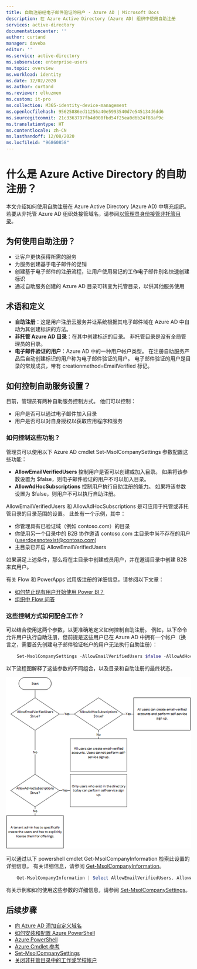 ```yaml
---
title: 自助注册经电子邮件验证的用户 - Azure AD | Microsoft Docs
description: 在 Azure Active Directory (Azure AD) 组织中使用自助注册
services: active-directory
documentationcenter: ''
author: curtand
manager: daveba
editor: ''
ms.service: active-directory
ms.subservice: enterprise-users
ms.topic: overview
ms.workload: identity
ms.date: 12/02/2020
ms.author: curtand
ms.reviewer: elkuzmen
ms.custom: it-pro
ms.collection: M365-identity-device-management
ms.openlocfilehash: 95625886ed11256a40e5993540d7e545134d6dd6
ms.sourcegitcommit: 21c3363797fb4d008fbd54f25ea0d6b24f88af9c
ms.translationtype: HT
ms.contentlocale: zh-CN
ms.lasthandoff: 12/08/2020
ms.locfileid: "96860858"
---
```

# <a name="what-is-self-service-sign-up-for-azure-active-directory"></a>什么是 Azure Active Directory 的自助注册？

本文介绍如何使用自助注册在 Azure Active Directory (Azure AD) 中填充组织。 若要从非托管 Azure AD 组织处接管域名，请参阅[以管理员身份接管非托管目录](domains-admin-takeover.md)。

## <a name="why-use-self-service-sign-up"></a>为何使用自助注册？

* 让客户更快获得所需的服务
* 为服务创建基于电子邮件的促销
* 创建基于电子邮件的注册流程，让用户使用易记的工作电子邮件别名快速创建标识
* 通过自助服务创建的 Azure AD 目录可转变为托管目录，以供其他服务使用

## <a name="terms-and-definitions"></a>术语和定义

* **自助注册**：这是用户注册云服务并让系统根据其电子邮件域在 Azure AD 中自动为其创建标识的方法。
* **非托管 Azure AD 目录**：在其中创建标识的目录。 非托管目录是没有全局管理员的目录。
* **电子邮件验证的用户**：Azure AD 中的一种用户帐户类型。 在注册自助服务产品后自动创建标识的用户称为电子邮件验证的用户。 电子邮件验证的用户是目录的常规成员，带有 creationmethod=EmailVerified 标记。

## <a name="how-do-i-control-self-service-settings"></a>如何控制自助服务设置？

目前，管理员有两种自助服务控制方式。 他们可以控制：

* 用户是否可以通过电子邮件加入目录
* 用户是否可以对自身授权以获取应用程序和服务

### <a name="how-can-i-control-these-capabilities"></a>如何控制这些功能？

管理员可以使用以下 Azure AD cmdlet Set-MsolCompanySettings 参数配置这些功能：

* **AllowEmailVerifiedUsers** 控制用户是否可以创建或加入目录。 如果将该参数设置为 $false，则电子邮件验证的用户不可以加入目录。
* **AllowAdHocSubscriptions** 控制用户执行自助注册的能力。 如果将该参数设置为 $false，则用户不可以执行自助注册。
  
AllowEmailVerifiedUsers 和 AllowAdHocSubscriptions 是可应用于托管或非托管目录的目录范围的设置。 此处有一个示例，其中：

* 你管理具有已验证域（例如 contoso.com）的目录
* 你使用另一个目录中的 B2B 协作邀请 contoso.com 主目录中尚不存在的用户 (userdoesnotexist@contoso.com)
* 主目录已开启 AllowEmailVerifiedUsers

如果满足上述条件，那么将在主目录中创建成员用户，并在邀请目录中创建 B2B 来宾用户。

有关 Flow 和 PowerApps 试用版注册的详细信息，请参阅以下文章：

* [如何禁止现有用户开始使用 Power BI？](https://support.office.com/article/Power-BI-in-your-Organization-d7941332-8aec-4e5e-87e8-92073ce73dc5#bkmk_preventjoining)
* [组织中 Flow 问答](/flow/organization-q-and-a)

### <a name="how-do-the-controls-work-together"></a>这些控制方式如何配合工作？
可以结合使用这两个参数，以更准确地定义如何控制自助注册。 例如，以下命令允许用户执行自助注册，但前提是这些用户已在 Azure AD 中拥有一个帐户（换言之，需要首先创建电子邮件验证帐户的用户无法执行自助注册）：

```powershell
    Set-MsolCompanySettings -AllowEmailVerifiedUsers $false -AllowAdHocSubscriptions $true
```

以下流程图解释了这些参数的不同组合，以及目录和自助注册的最终状态。

![自助注册控件的流程图](./media/directory-self-service-signup/SelfServiceSignUpControls.png)

可以通过以下 powershell cmdlet Get-MsolCompanyInformation 检索此设置的详细信息。 有关详细信息，请参阅 [Get-MsolCompanyInformation](/powershell/module/msonline/get-msolcompanyinformation)。

```powershell
    Get-MsolCompanyInformation | Select AllowEmailVerifiedUsers, AllowAdHocSubscriptions
```

有关示例和如何使用这些参数的详细信息，请参阅 [Set-MsolCompanySettings](/powershell/module/msonline/set-msolcompanysettings)。

## <a name="next-steps"></a>后续步骤

* [向 Azure AD 添加自定义域名](../fundamentals/add-custom-domain.md)
* [如何安装和配置 Azure PowerShell](/powershell/azure/)
* [Azure PowerShell](/powershell/azure/)
* [Azure Cmdlet 参考](/powershell/azure/get-started-azureps)
* [Set-MsolCompanySettings](/powershell/module/msonline/set-msolcompanysettings)
* [关闭非托管目录中的工作或学校帐户](users-close-account.md)
